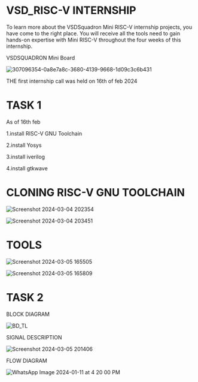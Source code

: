 # VSD_RISC-V INTERNSHIP

To learn more about the VSDSquadron Mini RISC-V internship projects, you have come to the right place. You will receive all the tools need to gain hands-on expertise with Mini RISC-V throughout the four weeks of this internship.





VSDSQUADRON Mini Board





![307096354-0a8e7a8c-3680-4139-9668-1d09c3c6b431](https://github.com/balaji-c7/VSD_RISC-V/assets/126571399/015c3776-3a29-4ea4-8dfd-415664f30c1d)






THE first internship call was held on 16th of feb 2024


# TASK 1

As of 16th feb

1.install RISC-V GNU Toolchain

2.install Yosys

3.install iverilog

4.install gtkwave



# CLONING RISC-V GNU TOOLCHAIN


![Screenshot 2024-03-04 202354](https://github.com/balaji-c7/VSD_RISC-V/assets/126571399/c6463f43-eed6-49ac-a912-d71a858de74e)



![Screenshot 2024-03-04 203451](https://github.com/balaji-c7/VSD_RISC-V/assets/126571399/2a243be3-1ed7-4ac6-8ee3-6aa6f8b3e740)


# TOOLS

![Screenshot 2024-03-05 165505](https://github.com/balaji-c7/VSD_RISC-V/assets/126571399/c15a47b0-c39a-4633-aef1-89ca29ad048f)




![Screenshot 2024-03-05 165809](https://github.com/balaji-c7/VSD_RISC-V/assets/126571399/66afba37-75ed-42f1-a411-edbb814d7b03)


# TASK 2

BLOCK DIAGRAM

![BD_TL](https://github.com/balaji-c7/VSD_RISC-V/assets/126571399/3117ee82-6e77-4727-a641-c38c47c8cb20)

SIGNAL DESCRIPTION

![Screenshot 2024-03-05 201406](https://github.com/balaji-c7/VSD_RISC-V/assets/126571399/6333076f-29aa-4354-8870-8c574532b9a7)

FLOW DIAGRAM

![WhatsApp Image 2024-01-11 at 4 20 00 PM](https://github.com/balaji-c7/VSD_RISC-V/assets/126571399/50b43a57-34c4-48ca-9255-95f561e3f6a0)
